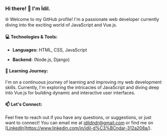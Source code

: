### Hi there! 👋 I'm İdil.

🌐 Welcome to my GitHub profile! I'm a passionate web developer currently diving into the exciting world of JavaScript and Vue.js.

#### 💻 Technologies & Tools:
- **Languages:** HTML, CSS, JavaScript
<!-- - **Frontend:**   -->
- **Backend:** (Node.js, Django)


#### 🌱 Learning Journey:
I'm on a continuous journey of learning and improving my web development skills. Currently, I'm exploring the intricacies of JavaScript and diving deep into Vue.js for building dynamic and interactive user interfaces.

#### 📫 Let's Connect:
Feel free to reach out if you have any questions, or suggestions, or just want to connect! You can email me at [idildndr@gmail.com](mailto:idildndr@gmail.com) or find me on [[LinkedIn](https://www.linkedin.com/in/idildndr/)]https://www.linkedin.com/in/idil-d%C3%BCndar-312a208a/).

<!-- Thank you for visiting! -->
